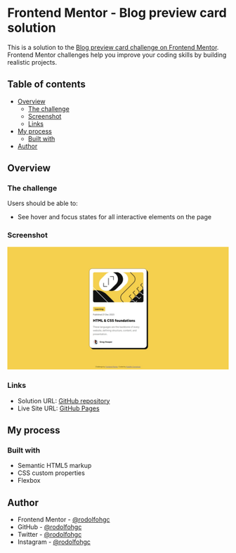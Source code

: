 # Frontend Mentor - Blog preview card solution

This is a solution to the [Blog preview card challenge on Frontend Mentor](https://www.frontendmentor.io/challenges/blog-preview-card-ckPaj01IcS). Frontend Mentor challenges help you improve your coding skills by building realistic projects. 

## Table of contents

- [Overview](#overview)
  - [The challenge](#the-challenge)
  - [Screenshot](#screenshot)
  - [Links](#links)
- [My process](#my-process)
  - [Built with](#built-with)
- [Author](#author)

## Overview

### The challenge

Users should be able to:

- See hover and focus states for all interactive elements on the page

### Screenshot

![Desktop screenshot](screenshots/screenshot-desktop.jpeg)

### Links

- Solution URL: [GitHub repository](https://github.com/rodolfohgc/blog-preview-card)
- Live Site URL: [GitHub Pages](https://rodolfohgc.github.io/blog-preview-card/)

## My process

### Built with

- Semantic HTML5 markup
- CSS custom properties
- Flexbox

## Author

- Frontend Mentor - [@rodolfohgc](https://www.frontendmentor.io/profile/rodolfohgc)
- GitHub - [@rodolfohgc](https://github.com/rodolfohgc)
- Twitter - [@rodolfohgc](https://twitter.com/rodolfohgc)
- Instagram - [@rodolfohgc](https://www.instagram.com/rodolfohgc/)